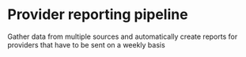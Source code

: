 # Provider reporting pipeline
Gather data from multiple sources and automatically create reports for providers that have to be sent on a weekly basis
